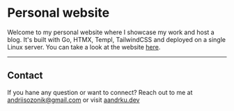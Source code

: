 # Personal website

Welcome to my personal website where I showcase my work and host a blog.
It's built with Go, HTMX, Templ, TailwindCSS and deployed on a single Linux server.
You can take a look at the website [here](https://aandrku.dev).

---

## Contact

If you hane any question or want to connect? Reach out to me at andriisozonik@gmail.com or visit [aandrku.dev](https://aandrku.dev)
